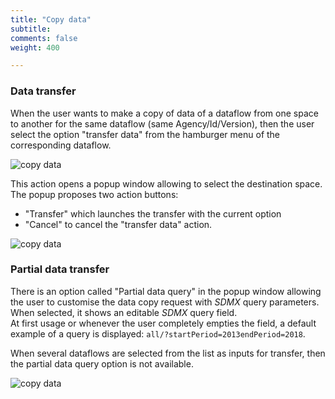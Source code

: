 ```yaml
---
title: "Copy data"
subtitle: 
comments: false
weight: 400

---
```


### Data transfer
When the user wants to make a copy of data of a dataflow from one space to another for the same dataflow (same Agency/Id/Version), then the user select the option "transfer data" from the hamburger menu of the corresponding dataflow.  

![copy data](/using-dlm/files/dlm-copy-data-1.png)

This action opens a popup window allowing to select the destination space.  
The popup proposes two action buttons:
* "Transfer" which launches the transfer with the current option
* "Cancel" to cancel the "transfer data" action.

![copy data](/using-dlm/files/dlm-copy-data-2.png)

### Partial data transfer
There is an option called "Partial data query" in the popup window allowing the user to customise the data copy request with *SDMX* query parameters.  
When selected, it shows an editable *SDMX* query field.  
At first usage or whenever the user completely empties the field, a default example of a query is displayed: `all/?startPeriod=2013endPeriod=2018`.

When several dataflows are selected from the list as inputs for transfer, then the partial data query option is not available.

![copy data](/using-dlm/files/dlm-copy-data-3.png)
